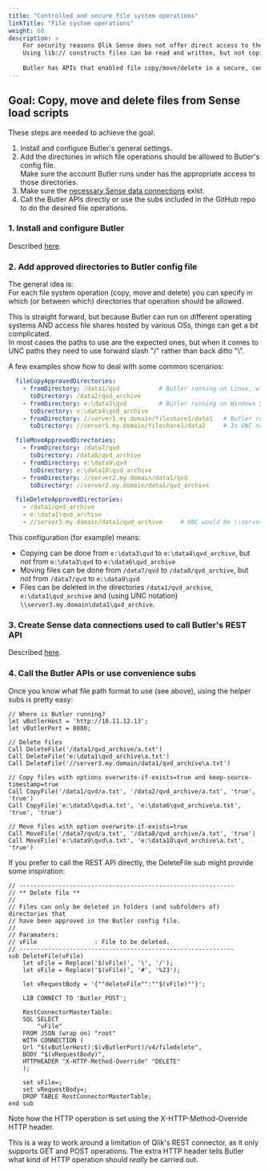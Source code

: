 ```yaml
---
title: "Controlled and secure file system operations"
linkTitle: "File system operations"
weight: 60
description: >
    For security reasons Qlik Sense does not offer direct access to the file system from load scripts.
    Using lib:// constructs files can be read and written, but not copied, moved or deleted.
      
    Butler has APIs that enabled file copy/move/delete in a secure, controlled way.
---
```


## Goal: Copy, move and delete files from Sense load scripts

These steps are needed to achieve the goal:

1. Install and configure Butler's general settings.
2. Add the directories in which file operations should be allowed to Butler's config file.  
   Make sure the account Butler runs under has the appropriate access to those directories.
3. Make sure the [necessary Sense data connections](/docs/getting-started/setup/data-connections) exist.
4. Call the Butler APIs directly or use the subs included in the GitHub repo to do the desired file operations.

### 1. Install and configure Butler

Described [here](https://butler.ptarmiganlabs.com/docs/getting-started/setup/).

### 2. Add approved directories to Butler config file

The general idea is:  
For each file system operation (copy, move and delete) you can specify in which (or between which) directories that operation should be allowed.

This is straight forward, but because Butler can run on different operating systems AND access file shares hosted by various OSs, things can get a bit complicated.  
In most cases the paths to use are the expected ones, but when it comes to UNC paths they need to use forward slash "/" rather than back ditto "\\".

A few examples show how to deal with some common scenarios:

```yaml
  fileCopyApprovedDirectories:
    - fromDirectory: /data1/qvd           # Butler running on Linux, with either a local directory in /data1, or a remote fileshare mounted into /data1
      toDirectory: /data2/qvd_archive
    - fromDirectory: e:\data3\qvd         # Butler running on Windows Server, accessing files/directories in the local file system
      toDirectory: e:\data4\qvd_archive
    - fromDirectory: //server1.my.domain/fileshare1/data1   # Butler running on Windows server, accessing a SMB file share (which can be on a Windows or Linux server)
      toDirectory: //server1.my.domain/fileshare1/data2     # In UNC notation this path would be \\server1.my.domain\fileshare1\data2

  fileMoveApprovedDirectories:
    - fromDirectory: /data7/qvd
      toDirectory: /data8/qvd_archive
    - fromDirectory: e:\data9\qvd
      toDirectory: e:\data10\qvd_archive
    - fromDirectory: //server2.my.domain/data1/qvd
      toDirectory: //server2.my.domain/data1/qvd_archive

  fileDeleteApprovedDirectories:
    - /data1/qvd_archive
    - e:\data1\qvd_archive
    - //server3.my.domain/data1/qvd_archive     # UNC would be \\server3.my.domain\data1\qvd_archive
```

This configuration (for example) means:

- Copying can be done from `e:\data3\qvd` to `e:\data4\qvd_archive`, but *not* from `e:\data3\qvd` to `e:\data6\qvd_archive`
- Moving files can be done from `/data7/qvd` to `/data8/qvd_archive`, but *not* from `/data7/qvd` to `e:\data9\qvd`
- Files can be deleted in the directories `/data1/qvd_archive`, `e:\data1\qvd_archive` and (using UNC notation) `\\server3.my.domain\data1\qvd_archive`.

### 3. Create Sense data connections used to call Butler's REST API

Described [here](/docs/getting-started/setup/data-connections/).

### 4. Call the Butler APIs or use convenience subs

Once you know what file path format to use (see above), using the helper subs is pretty easy:

```
// Where is Butler running?
let vButlerHost = 'http://10.11.12.13';
let vButlerPort = 8080;

// Delete files
Call DeleteFile('/data1/qvd_archive/a.txt')
Call DeleteFile('e:\data1\qvd_archive\a.txt')
Call DeleteFile('//server3.my.domain/data1/qvd_archive\a.txt')

// Copy files with options overwrite-if-exists=true and keep-source-timestamp=true
Call CopyFile('/data1/qvd/a.txt', '/data2/qvd_archive/a.txt', 'true', 'true')
Call CopyFile('e:\data5\qvd\a.txt', 'e:\data6\qvd_archive\a.txt', 'true', 'true')

// Move files with option overwrite-if-exists=true
Call MoveFile('/data7/qvd/a.txt', '/data8/qvd_archive/a.txt', 'true')
Call MoveFile('e:\data9\qvd\a.txt', 'e:\data10\qvd_archive\a.txt', 'true')

```

If you prefer to call the REST API directly, the DeleteFile sub might provide some inspiration:

```
// ------------------------------------------------------------
// ** Delete file **
//
// Files can only be deleted in folders (and subfolders of) directories that 
// have been approved in the Butler config file.
//
// Paramaters:
// vFile                : File to be deleted. 
// ------------------------------------------------------------
sub DeleteFile(vFile)
    let vFile = Replace('$(vFile)', '\', '/');
    let vFile = Replace('$(vFile)', '#', '%23');

    let vRequestBody = '{""deleteFile"":""$(vFile)""}';

    LIB CONNECT TO 'Butler_POST';

    RestConnectorMasterTable:
    SQL SELECT 
        "vFile"
    FROM JSON (wrap on) "root"
    WITH CONNECTION (
    Url "$(vButlerHost):$(vButlerPort)/v4/filedelete",
    BODY "$(vRequestBody)",
    HTTPHEADER "X-HTTP-Method-Override" "DELETE"
    );

    set vFile=;
    set vRequestBody=;
    DROP TABLE RestConnectorMasterTable;
end sub
```

Note how the HTTP operation is set using the X-HTTP-Method-Override HTTP header.

This is a way to work around a limitation of Qlik's REST connector, as it only supports GET and POST operations. The extra HTTP header tells Butler what kind of HTTP operation should *really* be carried out.
